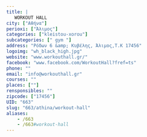 ```yaml
---
title: |
   WORKOUT HALL
city: ["Αθήνα"]
perioxi: ["Άλιμος"]
categories: ["kleistou-xorou"]
subcategories: [" gym "]
address: "Ρόδων 6 &amp; Κυβέλης, Άλιμος,T.K 17456"
logoimg: "wh_black_high.jpg"
website: "www.workouthall.gr/"
facebook: "www.facebook.com/WorkoutHall?fref=ts"
phone: ""
email: "info@workouthall.gr"
courses: ""
places: [""]
rensponsibles: ""
zipcode: ["17456"]
UID: "663"
slug: "663/athina/workout-hall"
aliases:
    - /663
    - /663#workout-hall
---
```


